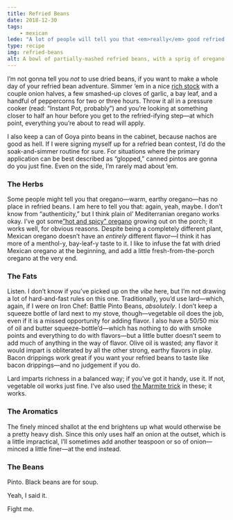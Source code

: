 ```yaml
---
title: Refried Beans
date: 2018-12-30
tags: 
    - mexican
lede: "A lot of people will tell you that <em>really</em> good refried beans can’t be made from canned beans. Well, I am here to tell you: okay, yeah, they’re probably right."
type: recipe
img: refried-beans
alt: A bowl of partially-mashed refried beans, with a sprig of oregano as garnish.
---
```


I’m not gonna tell you _not_ to use dried beans, if you want to make a whole day of your refried bean adventure. Simmer ’em in a nice [rich stock](/recipes/utility-stock/) with a couple onion halves, a few smashed-up cloves of garlic, a bay leaf, and a handful of peppercorns for two or three hours. Throw it all in a pressure cooker (read: “Instant Pot, probably”) and you’re looking at something closer to half an hour before you get to the refried-ifying step—at which point, everything you’re about to read will apply.

I also keep a can of Goya pinto beans in the cabinet, because nachos are good as hell. If I were signing myself up for a refried bean contest, I’d do the soak-and-simmer routine for sure. For situations where the primary application can be best described as “glopped,” canned pintos are gonna do you just fine. Even on the side, I’m rarely mad about ’em.

### The Herbs

Some people might tell you that oregano—warm, earthy oregano—has no place in refried beans. I am here to tell you that: again, yeah, maybe. I don’t know from “authenticity,” but I think plain ol’ Mediterranian oregano works okay. I’ve got some[”hot and spicy” oregano](https://www.hettysherbs.co.uk/product/oregano-hot-and-spicy/) growing out on the porch; it works well, for obvious reasons. Despite being a completely different plant, Mexican oregano doesn’t have an _entirely_ different flavor—I think it has more of a menthol-y, bay-leaf-y taste to it. I like to infuse the fat with dried Mexican oregano at the beginning, and add a little fresh-from-the-porch oregano at the very end.

### The Fats

Listen. I don’t know if you’ve picked up on the _vibe_ here, but I’m not drawing a lot of hard-and-fast rules on this one. Traditionally, you’d use lard—which, again, if I were on Iron Chef: Battle Pinto Beans, _absolutely_. I don’t keep a squeeze bottle of lard next to my stove, though—vegetable oil does the job, even if it is a missed opportunity for adding flavor. I also have a 50/50 mix of oil and butter squeeze-bottle’d—which has nothing to do with smoke points and everything to do with flavors—but a little butter doesn’t seem to add much of anything in the way of flavor. Olive oil is wasted; any flavor it would impart is obliterated by all the other strong, earthy flavors in play. Bacon drippings work great if you want your refried beans to taste like bacon drippings—and no judgement if you do.

Lard imparts richness in a balanced way; if you’ve got it handy, use it. If not, vegetable oil works just fine. I’ve also used [the Marmite trick](/recipes/curry-rice/#wait-no-shut-up-why-is-there-marmite-in-this) in these; it works.

### The Aromatics

The finely minced shallot at the end brightens up what would otherwise be a pretty heavy dish. Since this only uses half an onion at the outset, which is a little impractical, I’ll sometimes add another teaspoon or so of onion—minced a little finer—at the end instead.

### The Beans

Pinto. Black beans are for soup.

Yeah, I said it.

Fight me.
